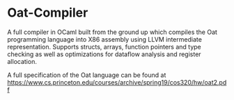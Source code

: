 # Oat-Compiler

A full compiler in OCaml built from the ground up which compiles the Oat programming language into X86 assembly using LLVM intermediate representation. Supports structs, arrays, function pointers and type checking as well as optimizations for dataflow analysis and register allocation. 

A full specification of the Oat language can be found at https://www.cs.princeton.edu/courses/archive/spring19/cos320/hw/oat2.pdf 
 

